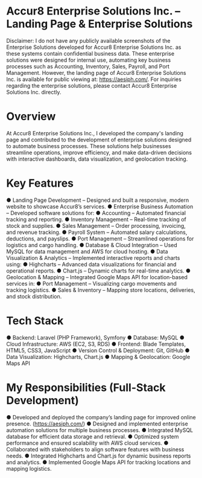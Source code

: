 # Accur8 Enterprise Solutions Inc. – Landing Page & Enterprise Solutions
Disclaimer:
I do not have any publicly available screenshots of the Enterprise Solutions developed for Accur8 Enterprise Solutions Inc. as these systems contain confidential business data. These enterprise solutions were designed for internal use, automating key business processes such as Accounting, Inventory, Sales, Payroll, and Port Management.
However, the landing page of Accur8 Enterprise Solutions Inc. is available for public viewing at: https://aesiph.com/.
For inquiries regarding the enterprise solutions, please contact Accur8 Enterprise Solutions Inc. directly.

# Overview
At Accur8 Enterprise Solutions Inc., I developed the company's landing page and contributed to the development of enterprise solutions designed to automate business processes. These solutions help businesses streamline operations, improve efficiency, and make data-driven decisions with interactive dashboards, data visualization, and geolocation tracking.

# Key Features
● Landing Page Development – Designed and built a responsive, modern website to showcase Accur8’s services.
● Enterprise Business Automation – Developed software solutions for:
● Accounting – Automated financial tracking and reporting.
● Inventory Management – Real-time tracking of stock and supplies.
● Sales Management – Order processing, invoicing, and revenue tracking.
● Payroll System – Automated salary calculations, deductions, and payslips.
● Port Management – Streamlined operations for logistics and cargo handling.
● Database & Cloud Integration – Used MySQL for data management and AWS for cloud hosting.
● Data Visualization & Analytics – Implemented interactive reports and charts using:
  ● Highcharts – Advanced data visualizations for financial and operational reports.
  ● Chart.js – Dynamic charts for real-time analytics.
● Geolocation & Mapping – Integrated Google Maps API for location-based services in:
  ● Port Management – Visualizing cargo movements and tracking logistics.
  ● Sales & Inventory – Mapping store locations, deliveries, and stock distribution.

# Tech Stack
● Backend: Laravel (PHP Framework), Symfony
● Database: MySQL
● Cloud Infrastructure: AWS (EC2, S3, RDS)
● Frontend: Blade Templates, HTML5, CSS3, JavaScript
● Version Control & Deployment: Git, GitHub
● Data Visualization: Highcharts, Chart.js
● Mapping & Geolocation: Google Maps API

# My Responsibilities (Full-Stack Development)
● Developed and deployed the company’s landing page for improved online presence. (https://aesiph.com/)
● Designed and implemented enterprise automation solutions for multiple business processes.
● Integrated MySQL database for efficient data storage and retrieval.
● Optimized system performance and ensured scalability with AWS cloud services.
● Collaborated with stakeholders to align software features with business needs.
● Integrated Highcharts and Chart.js for dynamic business reports and analytics.
● Implemented Google Maps API for tracking locations and mapping logistics.
